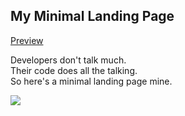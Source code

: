 ## My Minimal Landing Page

<a href="https://cmogro.github.io/Me.io/">Preview</a>

Developers don't talk much.  
Their code does all the talking.    
So here's a minimal landing page mine.

<img src="MyLandingPage.png">

